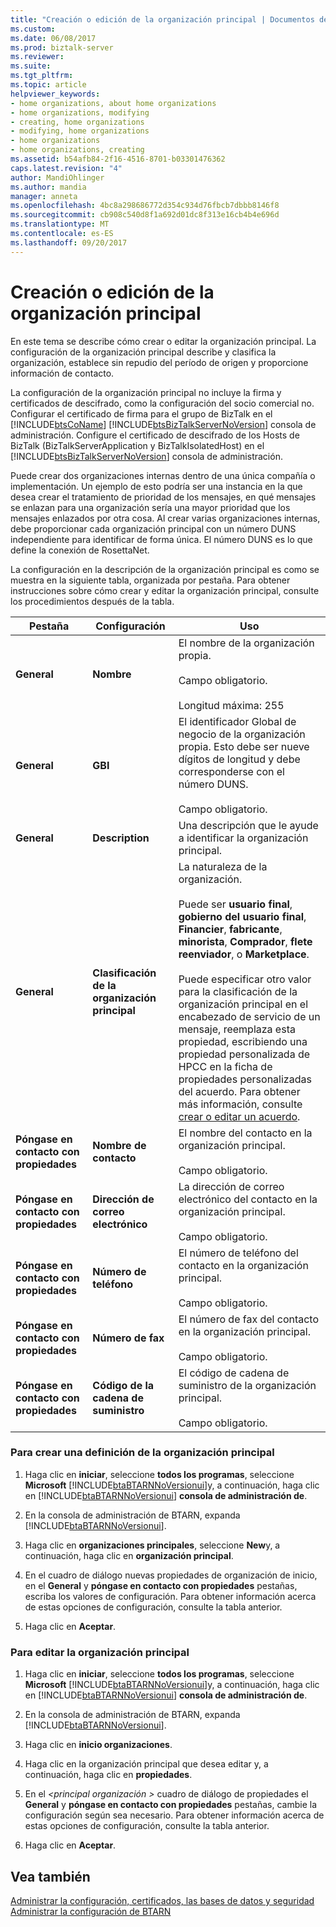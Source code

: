 ```yaml
---
title: "Creación o edición de la organización principal | Documentos de Microsoft"
ms.custom: 
ms.date: 06/08/2017
ms.prod: biztalk-server
ms.reviewer: 
ms.suite: 
ms.tgt_pltfrm: 
ms.topic: article
helpviewer_keywords:
- home organizations, about home organizations
- home organizations, modifying
- creating, home organizations
- modifying, home organizations
- home organizations
- home organizations, creating
ms.assetid: b54afb84-2f16-4516-8701-b03301476362
caps.latest.revision: "4"
author: MandiOhlinger
ms.author: mandia
manager: anneta
ms.openlocfilehash: 4bc8a298686772d354c934d76fbcb7dbbb8146f8
ms.sourcegitcommit: cb908c540d8f1a692d01dc8f313e16cb4b4e696d
ms.translationtype: MT
ms.contentlocale: es-ES
ms.lasthandoff: 09/20/2017
---
```

# <a name="creating-or-editing-a-home-organization"></a>Creación o edición de la organización principal
En este tema se describe cómo crear o editar la organización principal. La configuración de la organización principal describe y clasifica la organización, establece sin repudio del período de origen y proporcione información de contacto.  
  
 La configuración de la organización principal no incluye la firma y certificados de descifrado, como la configuración del socio comercial no. Configurar el certificado de firma para el grupo de BizTalk en el [!INCLUDE[btsCoName](../../includes/btsconame-md.md)] [!INCLUDE[btsBizTalkServerNoVersion](../../includes/btsbiztalkservernoversion-md.md)] consola de administración. Configure el certificado de descifrado de los Hosts de BizTalk (BizTalkServerApplication y BizTalkIsolatedHost) en el [!INCLUDE[btsBizTalkServerNoVersion](../../includes/btsbiztalkservernoversion-md.md)] consola de administración.  
  
 Puede crear dos organizaciones internas dentro de una única compañía o implementación. Un ejemplo de esto podría ser una instancia en la que desea crear el tratamiento de prioridad de los mensajes, en qué mensajes se enlazan para una organización sería una mayor prioridad que los mensajes enlazados por otra cosa. Al crear varias organizaciones internas, debe proporcionar cada organización principal con un número DUNS independiente para identificar de forma única. El número DUNS es lo que define la conexión de RosettaNet.  
  
 La configuración en la descripción de la organización principal es como se muestra en la siguiente tabla, organizada por pestaña. Para obtener instrucciones sobre cómo crear y editar la organización principal, consulte los procedimientos después de la tabla.  
  
|Pestaña|Configuración|Uso|  
|---------|-------------|-----------|  
|**General**|**Nombre**|El nombre de la organización propia.<br /><br /> Campo obligatorio.<br /><br /> Longitud máxima: 255|  
|**General**|**GBI**|El identificador Global de negocio de la organización propia. Esto debe ser nueve dígitos de longitud y debe corresponderse con el número DUNS.<br /><br /> Campo obligatorio.|  
|**General**|**Description**|Una descripción que le ayude a identificar la organización principal.|  
|**General**|**Clasificación de la organización principal**|La naturaleza de la organización.<br /><br /> Puede ser **usuario final**, **gobierno del usuario final**, **Financier**, **fabricante**, **minorista**,  **Comprador**, **flete reenviador**, o **Marketplace**.<br /><br /> Puede especificar otro valor para la clasificación de la organización principal en el encabezado de servicio de un mensaje, reemplaza esta propiedad, escribiendo una propiedad personalizada de HPCC en la ficha de propiedades personalizadas del acuerdo. Para obtener más información, consulte [crear o editar un acuerdo](../../adapters-and-accelerators/accelerator-rosettanet/creating-or-editing-an-agreement.md).|  
|**Póngase en contacto con propiedades**|**Nombre de contacto**|El nombre del contacto en la organización principal.<br /><br /> Campo obligatorio.|  
|**Póngase en contacto con propiedades**|**Dirección de correo electrónico**|La dirección de correo electrónico del contacto en la organización principal.<br /><br /> Campo obligatorio.|  
|**Póngase en contacto con propiedades**|**Número de teléfono**|El número de teléfono del contacto en la organización principal.<br /><br /> Campo obligatorio.|  
|**Póngase en contacto con propiedades**|**Número de fax**|El número de fax del contacto en la organización principal.<br /><br /> Campo obligatorio.|  
|**Póngase en contacto con propiedades**|**Código de la cadena de suministro**|El código de cadena de suministro de la organización principal.<br /><br /> Campo obligatorio.|  
  
### <a name="to-create-a-home-organization-definition"></a>Para crear una definición de la organización principal  
  
1.  Haga clic en **iniciar**, seleccione **todos los programas**, seleccione **Microsoft** [!INCLUDE[btaBTARNNoVersionui](../../includes/btabtarnnoversionui-md.md)]y, a continuación, haga clic en [!INCLUDE[btaBTARNNoVersionui](../../includes/btabtarnnoversionui-md.md)] **consola de administración de**.  
  
2.  En la consola de administración de BTARN, expanda [!INCLUDE[btaBTARNNoVersionui](../../includes/btabtarnnoversionui-md.md)].  
  
3.  Haga clic en **organizaciones principales**, seleccione **New**y, a continuación, haga clic en **organización principal**.  
  
4.  En el cuadro de diálogo nuevas propiedades de organización de inicio, en el **General** y **póngase en contacto con propiedades** pestañas, escriba los valores de configuración. Para obtener información acerca de estas opciones de configuración, consulte la tabla anterior.  
  
5.  Haga clic en **Aceptar**.  
  
### <a name="to-edit-a-home-organization"></a>Para editar la organización principal  
  
1.  Haga clic en **iniciar**, seleccione **todos los programas**, seleccione **Microsoft** [!INCLUDE[btaBTARNNoVersionui](../../includes/btabtarnnoversionui-md.md)]y, a continuación, haga clic en [!INCLUDE[btaBTARNNoVersionui](../../includes/btabtarnnoversionui-md.md)] **consola de administración de**.  
  
2.  En la consola de administración de BTARN, expanda [!INCLUDE[btaBTARNNoVersionui](../../includes/btabtarnnoversionui-md.md)].  
  
3.  Haga clic en **inicio organizaciones**.  
  
4.  Haga clic en la organización principal que desea editar y, a continuación, haga clic en **propiedades**.  
  
5.  En el  *\<principal organización >* cuadro de diálogo de propiedades el **General** y **póngase en contacto con propiedades** pestañas, cambie la configuración según sea necesario. Para obtener información acerca de estas opciones de configuración, consulte la tabla anterior.  
  
6.  Haga clic en **Aceptar**.  
  
## <a name="see-also"></a>Vea también  
 [Administrar la configuración, certificados, las bases de datos y seguridad](manage-configuration-certificates-databases-security.md)   
 [Administrar la configuración de BTARN](../../adapters-and-accelerators/accelerator-rosettanet/administering-the-btarn-configuration.md)